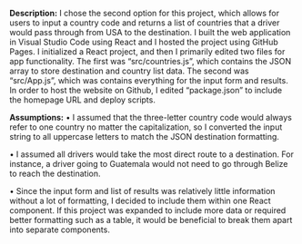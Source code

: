 **Description:**
I chose the second option for this project, which allows for users to input a country code and returns a list of countries that a driver would pass through from USA to the destination. I built the web application in Visual Studio Code using React and I hosted the project using GitHub Pages. I initialized a React project, and then I primarily edited two files for app functionality. The first was “src/countries.js”, which contains the JSON array to store destination and country list data. The second was “src/App.js”, which was contains everything for the input form and results. In order to host the website on Github, I edited “package.json” to include the homepage URL and deploy scripts. 

**Assumptions:** 
•	I assumed that the three-letter country code would always refer to one country no matter the capitalization, so I converted the input string to all uppercase letters to match the JSON destination formatting. 

•	I assumed all drivers would take the most direct route to a destination. For instance, a driver going to Guatemala would not need to go through Belize to reach the destination.  

•	Since the input form and list of results was relatively little information without a lot of formatting, I decided to include them within one React component. If this project was expanded to include more data or required better formatting such as a table, it would be beneficial to break them apart into separate components. 
